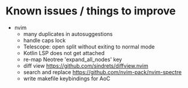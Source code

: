 # Known issues / things to improve

- nvim
    - many duplicates in autosuggestions
    - handle caps lock
    - Telescope: open split without exiting to normal mode
    - Kotlin LSP does not get attached
    - re-map Neotree 'expand_all_nodes' key
    - diff view https://github.com/sindrets/diffview.nvim
    - search and replace https://github.com/nvim-pack/nvim-spectre
    - write makefile keybindings for AoC
